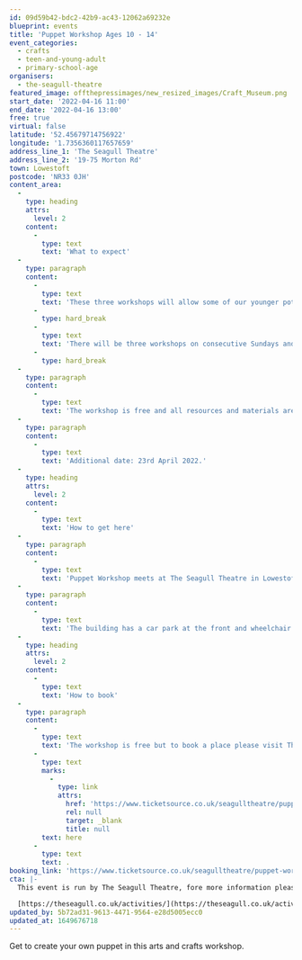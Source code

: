 ```yaml
---
id: 09d59b42-bdc2-42b9-ac43-12062a69232e
blueprint: events
title: 'Puppet Workshop Ages 10 - 14'
event_categories:
  - crafts
  - teen-and-young-adult
  - primary-school-age
organisers:
  - the-seagull-theatre
featured_image: offthepressimages/new_resized_images/Craft_Museum.png
start_date: '2022-04-16 11:00'
end_date: '2022-04-16 13:00'
free: true
virtual: false
latitude: '52.45679714756922'
longitude: '1.7356360117657659'
address_line_1: 'The Seagull Theatre'
address_line_2: '19-75 Morton Rd'
town: Lowestoft
postcode: 'NR33 0JH'
content_area:
  -
    type: heading
    attrs:
      level: 2
    content:
      -
        type: text
        text: 'What to expect'
  -
    type: paragraph
    content:
      -
        type: text
        text: 'These three workshops will allow some of our younger potential puppeteers to learn the basic skills to make simple puppets and bring them to life.'
      -
        type: hard_break
      -
        type: text
        text: 'There will be three workshops on consecutive Sundays and our young participants will need to take part in all three.'
      -
        type: hard_break
  -
    type: paragraph
    content:
      -
        type: text
        text: 'The workshop is free and all resources and materials are provided.'
  -
    type: paragraph
    content:
      -
        type: text
        text: 'Additional date: 23rd April 2022.'
  -
    type: heading
    attrs:
      level: 2
    content:
      -
        type: text
        text: 'How to get here'
  -
    type: paragraph
    content:
      -
        type: text
        text: 'Puppet Workshop meets at The Seagull Theatre in Lowestoft, Morton Rd, NR33 0JH.'
  -
    type: paragraph
    content:
      -
        type: text
        text: 'The building has a car park at the front and wheelchair access.'
  -
    type: heading
    attrs:
      level: 2
    content:
      -
        type: text
        text: 'How to book'
  -
    type: paragraph
    content:
      -
        type: text
        text: 'The workshop is free but to book a place please visit The Seagull website '
      -
        type: text
        marks:
          -
            type: link
            attrs:
              href: 'https://www.ticketsource.co.uk/seagulltheatre/puppet-workshop-ages-10-14/e-zdrybe'
              rel: null
              target: _blank
              title: null
        text: here
      -
        type: text
        text: .
booking_link: 'https://www.ticketsource.co.uk/seagulltheatre/puppet-workshop-ages-10-14/e-zdrybe'
cta: |-
  This event is run by The Seagull Theatre, fore more information please get in touch via:

  [https://theseagull.co.uk/activities/](https://theseagull.co.uk/activities/)
updated_by: 5b72ad31-9613-4471-9564-e28d5005ecc0
updated_at: 1649676718
---
```

Get to create your own puppet in this arts and crafts workshop.
